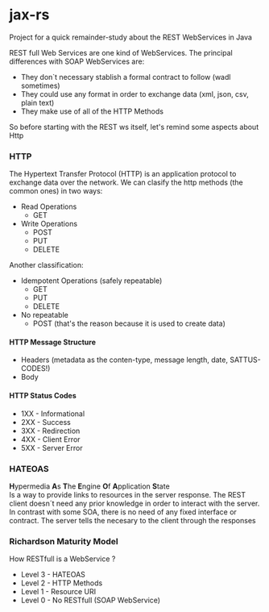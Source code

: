# jax-rs
Project for a quick remainder-study about the REST WebServices in Java

REST full Web Services are one kind of WebServices. The principal differences with SOAP WebServices are:

* They don`t necessary stablish a formal contract to follow (wadl sometimes)
* They could use any format in order to exchange data (xml, json, csv, plain text)
* They make use of all of the HTTP Methods

So before starting with the REST ws itself, let's remind some aspects about Http

### HTTP
The Hypertext Transfer Protocol (HTTP) is an application protocol to exchange data over the network. 
We can clasify the http methods (the common ones) in two ways:

- Read Operations
  - GET
- Write Operations
  - POST
  - PUT
  - DELETE
  
 Another classification:
 
- Idempotent Operations (safely repeatable)
  - GET
  - PUT
  - DELETE
- No repeatable
  - POST (that's the reason because it is used to create data)
  
 #### HTTP Message Structure
 - Headers (metadata as the conten-type, message length, date, SATTUS-CODES!)
 - Body

 #### HTTP Status Codes
 - 1XX - Informational
 - 2XX - Success
 - 3XX - Redirection
 - 4XX - Client Error
 - 5XX - Server Error
 
### HATEOAS
**H**ypermedia **A**s **T**he **E**ngine **O**f **A**pplication **S**tate <br/>
Is a way to provide links to resources in the server response. The REST client doesn´t need any prior knowledge in order to interact with the server. In contrast with some SOA, there is no need of any fixed interface or contract. The server tells the necesary to the client through the responses
 
### Richardson Maturity Model
How RESTfull is a WebService ? <br/>
- Level 3 - HATEOAS
- Level 2 - HTTP Methods
- Level 1 - Resource URI
- Level 0 - No RESTfull (SOAP WebService)
 
 
   
  
